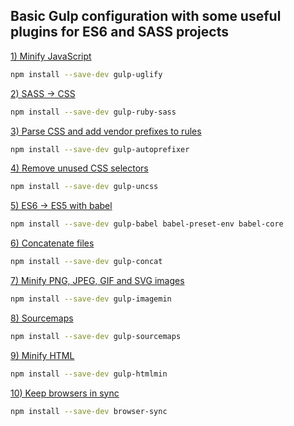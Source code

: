 ## Basic Gulp configuration with some useful plugins for ES6 and SASS projects

[1) Minify JavaScript](https://www.npmjs.com/package/gulp-uglify/)
```bash
npm install --save-dev gulp-uglify
```

[2) SASS → CSS](https://www.npmjs.com/package/gulp-ruby-sass/)
```bash
npm install --save-dev gulp-ruby-sass
```

[3) Parse CSS and add vendor prefixes to rules](https://www.npmjs.com/package/gulp-autoprefixer/)
```bash
npm install --save-dev gulp-autoprefixer
```

[4) Remove unused CSS selectors](https://www.npmjs.com/package/gulp-uncss/)
```bash
npm install --save-dev gulp-uncss
```

[5) ES6 → ES5 with babel](https://www.npmjs.com/package/gulp-babel/)
```bash
npm install --save-dev gulp-babel babel-preset-env babel-core
```

[6) Concatenate files](https://www.npmjs.com/package/gulp-concat/)
```bash
npm install --save-dev gulp-concat
```

[7) Minify PNG, JPEG, GIF and SVG images](https://www.npmjs.com/package/gulp-imagemin/)
```bash
npm install --save-dev gulp-imagemin
```

[8) Sourcemaps](https://www.npmjs.com/package/gulp-sourcemaps/)
```bash
npm install --save-dev gulp-sourcemaps
```

[9) Minify HTML](https://www.npmjs.com/package/gulp-htmlmin/)
```bash
npm install --save-dev gulp-htmlmin
```

[10) Keep browsers in sync](https://browsersync.io/docs/gulp)
```bash
npm install --save-dev browser-sync
```

